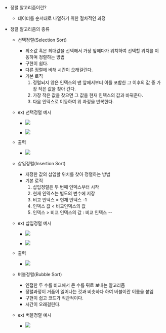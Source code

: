 
- 정렬 알고리즘이란?
	- 데이터를 순서대로 나열하기 위한 절차적인 과정
	
- 정렬 알고리즘의 종류
	- 선택정렬(Selection Sort)
		- 최소값 혹은 최대값을 선택해서 가장 앞에다가 위치하여 선택할 위치를 이동하며 정렬하는 방법
		- 구현이 쉽다.
		- 다른 정렬에 비해 시간이 오래걸린다.
		- 기본 로직
			1. 정렬되지 않은 인덱스의 맨 앞에서부터 이를 포함한 그 이후의 값 중 가장 작은 값을 찾아 간다.
			2. 가장 작은 값을 찾으면 그 값을 현재 인덱스의 값과 바꿔준다.
			3. 다음 인덱스로 이동하여 위 과정을 반복한다.

	- ex) 선택정렬 예시

		- ![](https://i.imgur.com/uGFs0F2.png)

		-  ![](https://i.imgur.com/E7ZOTBV.png)
	
	- 출력

		- ![](https://i.imgur.com/0fRLDrx.png)


	- 삽입정렬(Insertion Sort)
		- 지정한 값의 삽입할 위치를 찾아 정렬하는 방법
		- 기본 로직
			1. 삽입정렬은 두 번째 인덱스부터 시작
			2. 현재 인덱스는 별도의 변수에 저장
			3. 비교 인덱스 = 현재 인덱스 -1
			4. 인덱스 값 < 비교인덱스의 값
			5. 인덱스 > 비교 인덱스의 값 : 비교 인덱스 --

	- ex) 삽입정렬 예시
		
		- ![](https://i.imgur.com/qzmnoRf.png)

		- ![](https://i.imgur.com/YZWkmev.png)

	- 출력
	 
		- ![](https://i.imgur.com/NqsNN1W.png)


	- 버블정렬(Bubble Sort)
		- 인접한 두 수를 비교해서 큰 수를 뒤로 보내는 알고리즘
		- 정렬과정이 거품이 일어나는 것과 비슷하다 하여 버블이란 이름을 붙임
		- 구현이 쉽고 코드가 직관적이다.
		- 시간이 오래걸린다.

	- ex) 버블정렬 예시

		- ![](https://i.imgur.com/q9cwKVZ.png)
